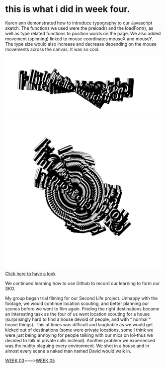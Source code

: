 # this is what i did in week four.

Karen ann demonstrated how to introduce typography to our Javascript sketch. The functions we used were the preload() and the loadFont(), as well as type related functions to position words on the page. We also added movement (spinning) linked to mouse coordinates mouseX and mouseY. The type size would also increase and decrease depending on the mouse movements across the canvas. It was so cool. 

![](spintypetest2.png)
![](spintypetest.png)
[Click here to have a look](https://taylarogic.github.io/codeWords/04/HelloWorld/)

We continued learning how to use Github to record our learning to form our SKO. 

My group began trial filming for our Second Life project. Unhappy with the footage, we would continue location scouting, and better planning our scenes before we went to film again. Finding the right destinations became an interesting task as the four of us went location scouting for a house (surprisingly hard to find a house devoid of people, and with “ normal “ house things). This at times was difficult and laughable as we would get kicked out of destinations (some were private locations, some I think we were just being annoying for people talking with our mics on lol-thus we decided to talk in private calls instead). Another problem we experienced was the nudity plaguing every environment. We shot in a house and in almost every scene a naked man named David would walk in. 

[WEEK 03](https://taylarogic.github.io/codeWords/03/)~~~>[WEEK 05](https://taylarogic.github.io/codeWords/05/)
